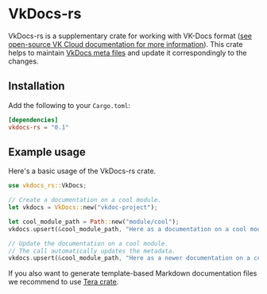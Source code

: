 # VkDocs-rs

VkDocs-rs is a supplementary crate for working with VK-Docs format ([see open-source VK Cloud documentation for more information](https://github.com/vk-cs/docs-public)). This crate helps to maintain [VkDocs meta files](https://github.com/vk-cs/docs-public/blob/master/guides/how-it-works.md) and update it correspondingly to the changes.

## Installation

Add the following to your `Cargo.toml`:

```toml
[dependencies]
vkdocs-rs = "0.1"
```

## Example usage

Here's a basic usage of the VkDocs-rs crate.

```rust
use vkdocs_rs::VkDocs;

// Create a documentation on a cool module.
let vkdocs = VkDocs::new("vkdoc-project");

let cool_module_path = Path::new("module/cool");
vkdocs.upsert(&cool_module_path, "Here as a documentation on a cool module.");

// Update the documentation on a cool module.
// The call automatically updates the metadata.
vkdocs.upsert(&cool_module_path, "Here as a newer documentation on a cool module.");
```

If you also want to generate template-based Markdown documentation files we recommend to use [Tera crate](https://github.com/Keats/tera).
